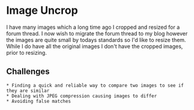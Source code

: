 # Image Uncrop

I have many images which a long time ago I cropped and resized for a forum thread. I now wish to migrate the forum thread to my blog however the images are quite small by todays standards so I'd like to resize them. While I do have all the original images I don't have the cropped images, prior to resizing.

## Challenges

	* Finding a quick and reliable way to compare two images to see if they are similar
	* Dealing with JPEG compression causing images to differ
	* Avoiding false matches
